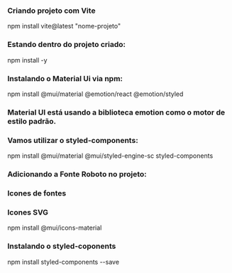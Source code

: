 ### Criando projeto com Vite
npm install vite@latest "nome-projeto"

### Estando dentro do projeto criado:
npm install -y

### Instalando o Material Ui via npm:
npm install @mui/material @emotion/react @emotion/styled

### Material UI está usando a biblioteca emotion como o motor de estilo padrão.
### Vamos utilizar o styled-components:
npm install @mui/material @mui/styled-engine-sc styled-components

### Adicionando a Fonte Roboto no projeto:
<link
  rel="stylesheet"
  href="https://fonts.googleapis.com/css?family=Roboto:300,400,500,700&display=swap"
/>

### Icones de fontes
<link
  rel="stylesheet"
  href="https://fonts.googleapis.com/icon?family=Material+Icons"
/>

### Icones SVG
npm install @mui/icons-material

### Instalando o styled-coponents
npm install styled-components --save
